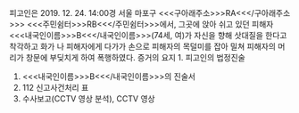 피고인은 2019. 12. 24. 14:00경 서울 마포구 <<<구아래주소>>>RA<<</구아래주소>>> <<<주민쉼터>>>RB<<</주민쉼터>>>에서, 그곳에 앉아 쉬고 있던 피해자 <<<내국인이름>>>B<<</내국인이름>>>(74세, 여)가 자신을 향해 삿대질을 한다고 착각하고 화가 나 피해자에게 다가가 손으로 피해자의 목덜미를 잡아 밀쳐 피해자의 머리가 창문에 부딪치게 하여 폭행하였다.
증거의 요지 1. 피고인의 법정진술
1. <<<내국인이름>>>B<<</내국인이름>>>의 진술서
1. 112 신고사건처리 표
1. 수사보고(CCTV 영상 분석), CCTV 영상